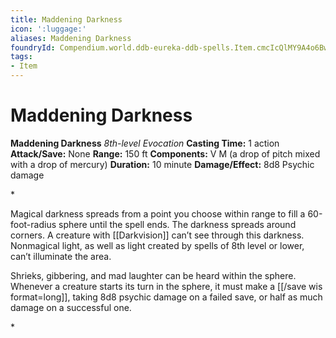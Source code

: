 ```yaml
---
title: Maddening Darkness
icon: ':luggage:'
aliases: Maddening Darkness
foundryId: Compendium.world.ddb-eureka-ddb-spells.Item.cmcIcQlMY9A4o6Bw
tags:
- Item
---
```


# Maddening Darkness

**Maddening Darkness**
_8th-level Evocation_
**Casting Time:** 1 action
**Attack/Save:** None
**Range:** 150 ft
**Components:** V M (a drop of pitch mixed with a drop of mercury)
**Duration:** 10 minute
**Damage/Effect:** 8d8 Psychic damage

*<p class="Core-Styles_Core-Body">Magical darkness spreads from a point you choose within range to fill a 60-foot-radius sphere until the spell ends. The darkness spreads around corners. A creature with [[Darkvision]] can’t see through this darkness. Nonmagical light, as well as light created by spells of 8th level or lower, can’t illuminate the area.</p>
<p class="Core-Styles_Core-Body">Shrieks, gibbering, and mad laughter can be heard within the sphere. Whenever a creature starts its turn in the sphere, it must make a [[/save wis format=long]], taking 8d8 psychic damage on a failed save, or half as much damage on a successful one.</p>*